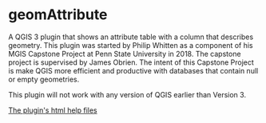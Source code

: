 # geomAttribute
A QGIS 3 plugin that shows an attribute table with a column that describes geometry.  This plugin was started by Philip Whitten as a component of his MGIS Capstone Project at Penn State University in 2018.  The capstone project is supervised by James Obrien.  The intent of this Capstone Project is make QGIS more efficient and productive with databases that contain null or empty geometries.

This plugin will not work with any version of QGIS earlier than Version 3.

[The plugin's html help files](https://philipwhitten.github.io/geomAttribute/)
